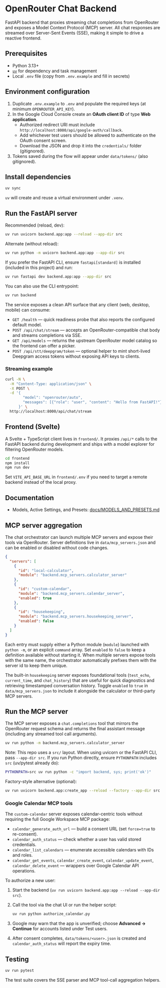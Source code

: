 # OpenRouter Chat Backend

FastAPI backend that proxies streaming chat completions from OpenRouter and exposes a Model Context Protocol (MCP) server. All chat responses are streamed over Server-Sent Events (SSE), making it simple to drive a reactive frontend.

## Prerequisites

- Python 3.13+
- [`uv`](https://github.com/astral-sh/uv) for dependency and task management
- Local `.env` file (copy from `.env.example` and fill in secrets)

## Environment configuration

1. Duplicate `.env.example` to `.env` and populate the required keys (at minimum `OPENROUTER_API_KEY`).
2. In the Google Cloud Console create an **OAuth client ID** of type **Web application**.
   - Authorized redirect URI must include `http://localhost:8000/api/google-auth/callback`.
   - Add whichever test users should be allowed to authenticate on the OAuth consent screen.
   - Download the JSON and drop it into the `credentials/` folder (gitignored).
3. Tokens saved during the flow will appear under `data/tokens/` (also gitignored).

## Install dependencies

```bash
uv sync
```

`uv` will create and reuse a virtual environment under `.venv`.

## Run the FastAPI server

Recommended (reload, dev):

```bash
uv run uvicorn backend.app:app --reload --app-dir src
```

Alternate (without reload):

```bash
uv run python -m uvicorn backend.app:app --app-dir src
```

If you prefer the FastAPI CLI, ensure `fastapi[standard]` is installed (included in this project) and run:

```bash
uv run fastapi dev backend.app:app --app-dir src
```

You can also use the CLI entrypoint:

```bash
uv run backend
```

The service exposes a clean API surface that any client (web, desktop, mobile) can consume:

- `GET /health` — quick readiness probe that also reports the configured default model.
- `POST /api/chat/stream` — accepts an OpenRouter-compatible chat body and streams completions via SSE.
- `GET /api/models` — returns the upstream OpenRouter model catalog so the frontend can offer a picker.
- `POST /api/stt/deepgram/token` — optional helper to mint short-lived Deepgram access tokens without exposing API keys to clients.

### Streaming example

```bash
curl -N \
  -H "Content-Type: application/json" \
  -X POST \
  -d '{
        "model": "openrouter/auto",
        "messages": [{"role": "user", "content": "Hello from FastAPI!"}]
      }' \
  http://localhost:8000/api/chat/stream
```

## Frontend (Svelte)

A Svelte + TypeScript client lives in `frontend/`. It proxies `/api/*` calls to the FastAPI backend during development and ships with a model explorer for filtering OpenRouter models.

```bash
cd frontend
npm install
npm run dev
```

Set `VITE_API_BASE_URL` in `frontend/.env` if you need to target a remote backend instead of the local proxy.

## Documentation

- Models, Active Settings, and Presets: [docs/MODELS_AND_PRESETS.md](docs/MODELS_AND_PRESETS.md)

## MCP server aggregation

The chat orchestrator can launch multiple MCP servers and expose their tools via OpenRouter. Server definitions live in `data/mcp_servers.json` and can be enabled or disabled without code changes.

```json
{
  "servers": [
    {
      "id": "local-calculator",
      "module": "backend.mcp_servers.calculator_server"
    },
    {
      "id": "custom-calendar",
      "module": "backend.mcp_servers.calendar_server",
      "enabled": true
    },
    {
      "id": "housekeeping",
      "module": "backend.mcp_servers.housekeeping_server",
      "enabled": false
    }
  ]
}
```

Each entry must supply either a Python module (`module`) launched with `python -m`, or an explicit `command` array. Set `enabled` to `false` to keep a definition available without starting it. When multiple servers expose tools with the same name, the orchestrator automatically prefixes them with the server id to keep them unique.

The built-in `housekeeping` server exposes foundational tools (`test_echo`, `current_time`, and `chat_history`) that are useful for quick diagnostics and retrieving timestamped conversation history. Toggle `enabled` to `true` in `data/mcp_servers.json` to include it alongside the calculator or third-party MCP servers.

## Run the MCP server

The MCP server exposes a `chat.completions` tool that mirrors the OpenRouter request schema and returns the final assistant message (including any streamed tool call arguments).

```bash
uv run python -m backend.mcp_servers.calculator_server
```

Note: This repo uses a `src/` layout. When using uvicorn or the FastAPI CLI, pass `--app-dir src`. If you run Python directly, ensure `PYTHONPATH` includes `src` (uv/pytest already do):

```bash
PYTHONPATH=src uv run python -c "import backend, sys; print('ok')"
```

Factory-style alternative (optional):

```bash
uv run uvicorn backend.app:create_app --reload --factory --app-dir src
```

### Google Calendar MCP tools

The `custom-calendar` server exposes calendar-centric tools without requiring the full Google Workspace MCP package:

- `calendar_generate_auth_url` — build a consent URL (set `force=true` to re-consent).
- `calendar_auth_status` — check whether a user has valid stored credentials.
- `calendar_list_calendars` — enumerate accessible calendars with IDs and roles.
- `calendar_get_events`, `calendar_create_event`, `calendar_update_event`, `calendar_delete_event` — wrappers over Google Calendar API operations.

To authorize a new user:

1. Start the backend (`uv run uvicorn backend.app:app --reload --app-dir src`).
2. Call the tool via the chat UI or run the helper script:

   ```bash
   uv run python authorize_calendar.py
   ```

3. Google may warn that the app is unverified; choose **Advanced → Continue** for accounts listed under Test users.
4. After consent completes, `data/tokens/<user>.json` is created and `calendar_auth_status` will report the expiry time.

## Testing

```bash
uv run pytest
```

The test suite covers the SSE parser and MCP tool-call aggregation helpers.

